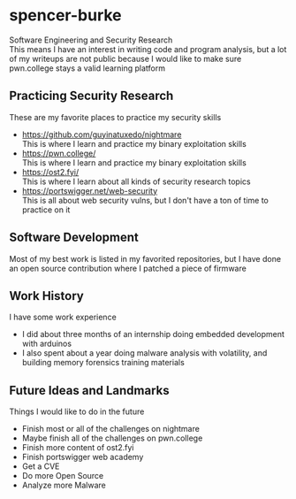 # spencer-burke
Software Engineering and Security Research<br>
This means I have an interest in writing code and program analysis, but a lot of my writeups are not public because I would like to make sure pwn.college stays a valid learning platform
## Practicing Security Research
These are my favorite places to practice my security skills
- https://github.com/guyinatuxedo/nightmare<br>
This is where I learn and practice my binary exploitation skills
- https://pwn.college/<br>
This is where I learn and practice my binary exploitation skills
- https://ost2.fyi/<br>
This is where I learn about all kinds of security research topics
- https://portswigger.net/web-security<br>
This is all about web security vulns, but I don't have a ton of time to practice on it
## Software Development
Most of my best work is listed in my favorited repositories, but I have done an open source contribution where I patched a piece of firmware
## Work History
I have some work experience
- I did about three months of an internship doing embedded development with arduinos
- I also spent about a year doing malware analysis with volatility, and building memory forensics training materials
## Future Ideas and Landmarks
Things I would like to do in the future
- Finish most or all of the challenges on nightmare
- Maybe finish all of the challenges on pwn.college
- Finish more content of ost2.fyi
- Finish portswigger web academy
- Get a CVE
- Do more Open Source
- Analyze more Malware
